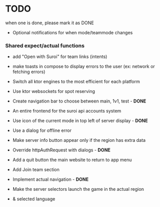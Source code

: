 # TODO
when one is done, please mark it as DONE

* Optional notifications for when mode/teammode changes

### Shared expect/actual functions
* add "Open with Suroi" for team links (intents)
* make toasts in compose to display errors to the user (ex: network or fetching errors)

* Switch all ktor engines to the most efficient for each platform
* Use ktor websockets for spot reserving
* Create navigation bar to choose between main, 1v1, test - **DONE**
* An entire frontend for the suroi api accounts system
* Use icon of the current mode in top left of server display - **DONE**
* Use a dialog for offline error
* Make server info button appear only if the region has extra data
* Override httpAuthRequest with dialogs - **DONE**
* Add a quit button the main website to return to app menu
* Add Join team section
* Implement actual navigation - **DONE**
* Make the server selectors launch the game in the actual region 
* & selected language 